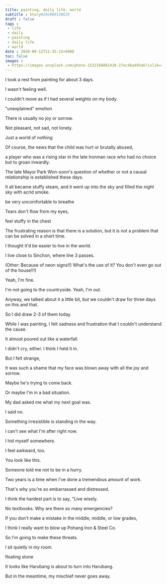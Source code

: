 ```yaml
---
title: painting, daily life, world
subtitle : Story#202009130635
draft : false
tags :
 - life
 - daily
 - painting
 - daily life
 - world
date : 2020-09-12T21:35:15+0900
toc: false
images : 
 - https://images.unsplash.com/photo-1532168881420-27ec4ba493a6?ixlib=rb-1.2.1&q=80&fm=jpg&crop=entropy&cs=tinysrgb&w=1080&fit=max&ixid=eyJhcHBfaWQiOjE1NTU0OX0
---
```


I took a rest from painting for about 3 days.  

I wasn't feeling well.  

I couldn't move as if I had several weights on my body.  

"unexplained" emotion  

There is usually no joy or sorrow.  

Not pleasant, not sad, not lonely.  

Just a world of nothing  

Of course, the news that the child was hurt or brutally abused,  

a player who was a rising star in the late Ironman race who had no choice but to groan inwardly.  

The late Mayor Park Won-soon's question of whether or not a causal relationship is established these days.  

It all became stuffy steam, and it went up into the sky and filled the night sky with acrid smoke.  

be very uncomfortable to breathe  

Tears don't flow from my eyes,  

feel stuffy in the chest  

The frustrating reason is that there is a solution, but it is not a problem that can be solved in a short time.  

I thought it'd be easier to live in the world.  

I live close to Sinchon, where line 3 passes.  

(Other: Because of neon signs!!) What's the use of it? You don't even go out of the house!!!)  

Yeah, I'm fine.  

I'm not going to the countryside. Yeah, I'm out.  

Anyway, we talked about it a little bit, but we couldn't draw for three days on this and that.  

So I did draw 2-3 of them today.  

While I was painting, I felt sadness and frustration that I couldn't understand the cause.  

It almost poured out like a waterfall.  

I didn't cry, either. I think I held it in.  

But I felt strange,  

It was such a shame that my face was blown away with all the joy and sorrow.  

Maybe he's trying to come back.  

Or maybe I'm in a bad situation.  

My dad asked me what my next goal was.  

I said no.  

Something irresistible is standing in the way.  

I can't see what I'm after right now.  

I hid myself somewhere.  

I feel awkward, too.  

You look like this.  

Someone told me not to be in a hurry.  

Two years is a time when I've done a tremendous amount of work.  

That's why you're so embarrassed and distressed.  

I think the hardest part is to say, "Live wisely.  

No textbooks. Why are there so many emergencies?  

If you don't make a mistake in the middle, middle, or low grades,  

I think I really want to blow up Pohang Iron & Steel Co.  

So I'm going to make these threats.  

I sit quietly in my room.  

floating stone  

It looks like Harubang is about to turn into Harubang.  

But in the meantime, my mischief never goes away.  

